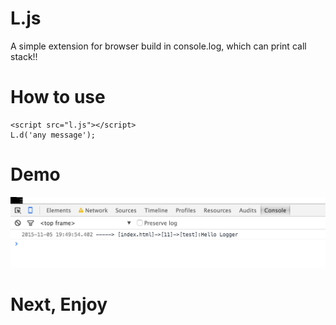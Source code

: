 # L.js

A simple extension for browser build in console.log, which can print call stack!!

# How to use
```
<script src="l.js"></script>
L.d('any message');
```

# Demo
![img](demo.png)

# Next, Enjoy
